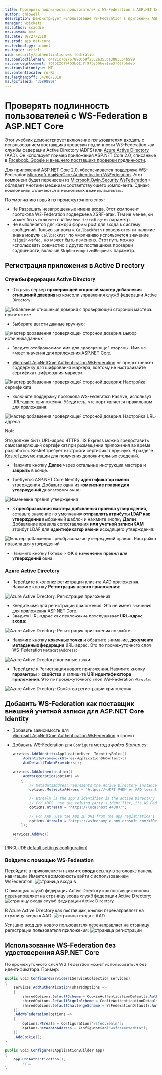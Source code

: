 ```yaml
---
title: Проверять подлинность пользователей с WS-Federation в ASP.NET Core
author: chlowell
description: Демонстрирует использование WS-Federation в приложении ASP.NET Core.
manager: wpickett
ms.author: scaddie
ms.custom: mvc
ms.date: 02/27/2018
ms.prod: asp.net-core
ms.technology: aspnet
ms.topic: article
uid: security/authentication/ws-federation
ms.openlocfilehash: d4621c7b97678903b9f2562e353da3883334b599
ms.sourcegitcommit: f8852267f463b62d7f975e56bea9aa3f68fbbdeb
ms.translationtype: MT
ms.contentlocale: ru-RU
ms.lasthandoff: 04/06/2018
ms.locfileid: "30898808"
---
```

# <a name="authenticate-users-with-ws-federation-in-aspnet-core"></a>Проверять подлинность пользователей с WS-Federation в ASP.NET Core

Этот учебник демонстрирует включение пользователям входить с использованием поставщика проверки подлинности WS-Federation как службы федерации Active Directory (ADFS) или [Azure Active Directory](/azure/active-directory/) (AAD). Он использует пример приложения ASP.NET Core 2.0, описанные в [Facebook, Google и внешнего поставщика проверки подлинности](xref:security/authentication/social/index).

Для приложений ASP.NET Core 2.0, обеспечивается поддержка WS-Federation [Microsoft.AspNetCore.Authentication.WsFederation](https://www.nuget.org/packages/Microsoft.AspNetCore.Authentication.WsFederation). Этот компонент будет перенесен из [Microsoft.Owin.Security.WsFederation](https://www.nuget.org/packages/Microsoft.Owin.Security.WsFederation) и обладает многими механизм соответствующего компонента. Однако компоненты отличаются в нескольких важных аспектах.

По умолчанию новый по промежуточного слоя:

* Не Разрешать незапрошенные имена входа. Этот компонент протокола WS-Federation подвержена XSRF-атак. Тем не менее, он может быть включен с `AllowUnsolicitedLogins` параметр.
* Не выполняется для каждой формы post для входа в систему сообщений. Только запросы к `CallbackPath` проверяются на наличие знака модули `CallbackPath` по умолчанию используется значение `/signin-wsfed` , но может быть изменено. Этот путь можно использовать совместно с других поставщиков проверки подлинности, включив `SkipUnrecognizedRequests` параметр.

## <a name="register-the-app-with-active-directory"></a>Регистрация приложения в Active Directory

### <a name="active-directory-federation-services"></a>Службы федерации Active Directory

* Открыть сервер **проверяющей стороной мастер добавления отношений доверия** из консоли управления служб федерации Active Directory:

![Добавление отношения доверия с проверяющей стороной мастера: приветствие](ws-federation/_static/AdfsAddTrust.png)

* Выберите ввести данные вручную:

![Мастер добавления проверяющей стороной доверия: Выбор источника данных](ws-federation/_static/AdfsSelectDataSource.png)

* Введите отображаемое имя для проверяющей стороны. Имя не имеет значения для приложения ASP.NET Core.

* [Microsoft.AspNetCore.Authentication.WsFederation](https://www.nuget.org/packages/Microsoft.AspNetCore.Authentication.WsFederation) не предоставляет поддержку для шифрования маркера, поэтому не настраивайте сертификат шифрования маркера:

![Мастер добавления проверяющей стороной доверия: Настройка сертификата](ws-federation/_static/AdfsConfigureCert.png)

* Включите поддержку протокола WS-Federation Passive, используя URL-адрес приложения. Убедитесь, что порт является правильным для приложения:

![Мастер добавления проверяющей стороной доверия: Настройка URL-адреса](ws-federation/_static/AdfsConfigureUrl.png)

> [!NOTE]
> Это должен быть URL-адрес HTTPS. IIS Express можно предоставить самозаверяющий сертификат при размещении приложения во время разработки. Kestrel требует настройки сертификат вручную. В разделе [Kestrel документации](xref:fundamentals/servers/kestrel) для получения дополнительных сведений.

* Нажмите кнопку **Далее** через остальные инструкции мастера и **закрыть** в конце.

* Требуется ASP.NET Core Identity **идентификатор имени** утверждения. Добавьте один из **изменение правил для утверждений** диалогового окна:

![Изменение правил утверждения](ws-federation/_static/EditClaimRules.png)

* В **преобразования мастера добавления правила утверждения**, оставьте значение по умолчанию **отправлять атрибуты LDAP как утверждения** выбранный шаблон и нажмите кнопку **Далее**. Добавление правила сопоставления **имя учетной записи SAM** атрибут LDAP для **идентификатор имени** исходящего утверждения:

![Мастер добавления преобразования утверждений правил: Настройка правила для утверждений](ws-federation/_static/AddTransformClaimRule.png)

* Нажмите кнопку **Готово** > **ОК** в **изменение правил для утверждений** окна.

### <a name="azure-active-directory"></a>Azure Active Directory

* Перейдите к колонке регистрации клиента AAD приложения. Нажмите кнопку **Регистрация нового приложения**:

![Azure Active Directory: Регистрация приложения](ws-federation/_static/AadNewAppRegistration.png)

* Введите имя для регистрации приложения. Это не имеет значения для приложения ASP.NET Core.
* Введите URL-адрес как приложение прослушивает **URL-адрес входа**:

![Azure Active Directory: Регистрация приложения создайте](ws-federation/_static/AadCreateAppRegistration.png)

* Нажмите кнопку **конечные точки** и обратите внимание, **документа метаданных федерации** URL-адрес. Это по промежуточного слоя WS-Federation `MetadataAddress`:

![Azure Active Directory: конечные точки](ws-federation/_static/AadFederationMetadataDocument.png)

* Перейдите к Регистрация нового приложения. Нажмите кнопку **параметры** > **свойства** и запишите **URI идентификатора приложения**. Это по промежуточного слоя WS-Federation `Wtrealm`:

![Azure Active Directory: Свойства регистрации приложения](ws-federation/_static/AadAppIdUri.png)

## <a name="add-ws-federation-as-an-external-login-provider-for-aspnet-core-identity"></a>Добавить WS-Federation как поставщик внешней учетной записи для ASP.NET Core Identity

* Добавить зависимость для [Microsoft.AspNetCore.Authentication.WsFederation](https://www.nuget.org/packages/Microsoft.AspNetCore.Authentication.WsFederation) в проект.
* Добавить WS-Federation для `Configure` метод в *файла Startup.cs*:

    ```csharp
    services.AddIdentity<ApplicationUser, IdentityRole>()
        .AddEntityFrameworkStores<ApplicationDbContext>()
        .AddDefaultTokenProviders();

    services.AddAuthentication()
        .AddWsFederation(options =>
        {
            // MetadataAddress represents the Active Directory instance used to authenticate users.
            options.MetadataAddress = "https://<ADFS FQDN or AAD tenant>/FederationMetadata/2007-06/FederationMetadata.xml";

            // Wtrealm is the app's identifier in the Active Directory instance.
            // For ADFS, use the relying party's identifier, its WS-Federation Passive protocol URL:
            options.Wtrealm = "https://localhost:44307/";

            // For AAD, use the App ID URI from the app registration's Properties blade:
            options.Wtrealm = "https://wsfedsample.onmicrosoft.com/bf0e7e6d-056e-4e37-b9a6-2c36797b9f01";
        });

    services.AddMvc()
     // ...
    ```

[!INCLUDE [default settings configuration](social/includes/default-settings.md)]

### <a name="log-in-with-ws-federation"></a>Войдите с помощью WS-Federation

Перейдите в приложение и нажмите **входа** ссылку в заголовке панель навигации. Имеется возможность войти с использованием WsFederation: ![страница входа в](ws-federation/_static/WsFederationButton.png)

С помощью служб федерации Active Directory как поставщик кнопки перенаправляет на страницу входа служб федерации Active Directory: ![страницу входа служб федерации Active Directory](ws-federation/_static/AdfsLoginPage.png)

В Azure Active Directory как поставщик, кнопки перенаправляет на страницу входа в AAD: ![страница входа в AAD](ws-federation/_static/AadSignIn.png)

Успешно вход для нового пользователя перенаправляет на страницу регистрации пользователя приложения: ![страница регистрации](ws-federation/_static/Register.png)

## <a name="use-ws-federation-without-aspnet-core-identity"></a>Использование WS-Federation без удостоверения ASP.NET Core

По промежуточного слоя WS-Federation может использоваться без идентификатора. Пример:

```csharp
public void ConfigureServices(IServiceCollection services)
{
    services.AddAuthentication(sharedOptions =>
    {
        sharedOptions.DefaultScheme = CookieAuthenticationDefaults.AuthenticationScheme;
        sharedOptions.DefaultSignInScheme = CookieAuthenticationDefaults.AuthenticationScheme;
        sharedOptions.DefaultChallengeScheme = WsFederationDefaults.AuthenticationScheme;
    })
    .AddWsFederation(options =>
    {
        options.Wtrealm = Configuration["wsfed:realm"];
        options.MetadataAddress = Configuration["wsfed:metadata"];
    })
    .AddCookie();
}

public void Configure(IApplicationBuilder app)
{
    app.UseAuthentication();
        // …
}
```
